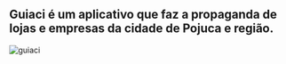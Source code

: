 ## Guiaci é um aplicativo que faz a propaganda de lojas e empresas da cidade de Pojuca e região.

![guiaci](https://user-images.githubusercontent.com/3237047/59194680-38592b80-8b60-11e9-87ff-bed3c7ec7cd5.jpg)


